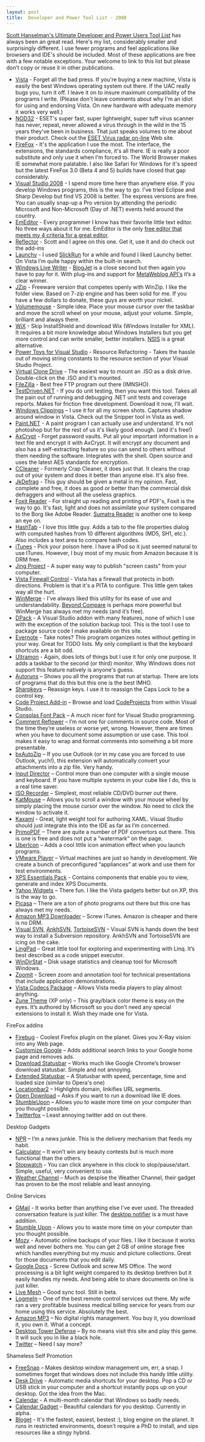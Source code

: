 ```yaml
---
layout: post
title:  Developer and Power Tool List - 2008
---
```

[Scott Hanselman's Ultimate Developer and Power Users Tool List](http://www.hanselman.com/blog/ScottHanselmans2007UltimateDeveloperAndPowerUsersToolListForWindows.aspx) has always been an great read. Here's my list, considerably smaller and surprisingly different. I use fewer programs and feel applications like browsers and IDE's should be included. Most of these applications are free with a few notable exceptions. Your welcome to link to this list but please don’t copy or reuse it in other publications.

  * [Vista](http://www.microsoft.com/windows/windows-vista/default.aspx) - Forget all the bad press. If you're buying a new machine, Vista is easily the best Windows operating system out there. If the UAC really bugs you, turn it off. I leave it on to insure maximum compatibility of the programs I write. (Please don't leave comments about why I'm an idiot for using and endorsing Vista. On new hardware with adequate memory it works very well.) 
  * [NOD32](http://www.eset.com/) - ESET's super fast, super lightweight, super tuff virus scanner has never, repeat, never allowed a virus through in the wild in the 15 years they've been in business. That just speaks volumes to me about their product. Check out the [ESET Virus radar on-line](http://www.virus-radar.com/) Web site. 
  * [FireFox](http://getfirefox.com) - It's the application I use the most. The interface, the extensions, the standards compliance, it's all there. IE is really a poor substitute and only use it when I'm forced to. The World Browser makes IE somewhat more palatable. I also like Safari for Windows for it's speed but the latest FireFox 3.0 (Beta 4 and 5) builds have closed that gap considerably. 
  * [Visual Studio 2008](http://www.microsoft.com/express/) - I spend more time here than anywhere else. If you develop Windows programs, this is the way to go. I've tried Eclipse and Sharp Develop but find VS 2008 is better. The express versions are free. You can usually snap-up a Pro version by attending the periodic Microsoft and Non-Microsoft (Day of .NET) events held around the country. 
  * [EmEditor](http://www.download.com/EmEditor-Free/3000-2352_4-10493299.html) - Every programmer I know has their favorite little text editor. No three ways about it for me. EmEditor is the only [free editor that meets my 4 criteria for a great editor](/blog/post/2008/03/30/the-best-free-text-editor). 
  * [Reflector](http://www.red-gate.com/products/reflector/) - Scott and I agree on this one. Get it, use it and do check out the add-ins 
  * [Launchy](http://www.launchy.net/) - I used [SlickRun](http://www.bayden.com/SlickRun/) for a while and found I liked Launchy better. On Vista I’m quite happy within the built-in search. 
  * [Windows Live Writer](http://windowslivewriter.spaces.live.com/) - [BlogJet](http://www.codingrobots.com/blogjet/) is a close second but then again you have to pay for it. With plug-ins and support for [MetaWeblog API's](http://www.xmlrpc.com/metaWeblogApi) it’s a clear winner. 
  * [JZip](http://www.jzip.com/) - Freeware version that competes openly with WinZip. I like the folder view. Based on 7-zip engine and has been solid for me. If you have a few dollars to donate, these guys are worth your nickel. 
  * [Volumemouse](http://www.nirsoft.net/utils/volumouse.html) - Simple idea. Place your mouse cursor over the taskbar and move the scroll wheel on your mouse, adjust your volume. Simple, brilliant and always there. 
  * [WiX](http://wix.sourceforge.net/) - Skip InstallShield and download Wix (Windows Installer for XML). It requires a bit more knowledge about Windows Installers but you get more control and can write smaller, better installers. [NSIS](http://nsis.sourceforge.net/Main_Page) is a great alternative. 
  * [Power Toys for Visual Studio](http://msdn.microsoft.com/en-us/vs2005/aa718340.aspx) - Resource Refactoring - Takes the hassle out of moving string constants to the resource section of your Visual Studio Project. 
  * [Virtual Clone Drive](http://www.slysoft.com/en/virtual-clonedrive.html) - The easiest way to mount an .ISO as a disk drive. Double-click on the .ISO and it's mounted. 
  * [FileZilla](http://filezilla-project.org/) - Best free FTP program out there (IMNSHO). 
  * [TestDriven.NET](http://www.testdriven.net/) - If you do unit testing, then you want this tool. Takes all the pain out of running and debugging .NET unit tests and coverage reports. Makes for friction free development. Download it now, I'll wait. 
  * [Windows Clippings](http://weblogs.asp.net/kennykerr/archive/2005/09/30/426280.aspx) – I use it for all my screen shots. Captures shadow around window in Vista. Check out the Snipper tool in Vista as well. 
  * [Paint.NET](http://www.getpaint.net/) - A paint program I can actually use and understand. It's not photoshop but for the rest of us it's likely good enough. (and it's free!) 
  * [AxCrypt](http://www.axantum.com/AxCrypt/) - Forget password vaults. Put all your important information in a text file and encrypt it with AxCrypt. It will encrypt any document and also has a self-extracting feature so you can send to others without them needing the software. Integrates with the shell. Open source and uses the latest AES standards for encryption. 
  * [CCleaner](http://www.ccleaner.com/) - Formerly Crap Cleaner, it does just that. It cleans the crap out of your system and does it better than anyone else. It's also free. 
  * [JkDefrag](http://www.kessels.com/Jkdefrag/) - This guy should be given a metal in my opinion. Fast, complete and free, it does as good or better than the commercial disk defraggers and without all the useless graphics. 
  * [Foxit Reader](http://www.foxitsoftware.com/pdf/rd_intro.php) - For straight up reading and printing of PDF's, Foxit is the way to go. It's fast, light and does not assimilate your system compared to the Borg like Adobe Reader. [Sumatra Reader](http://blog.kowalczyk.info/software/sumatrapdf/) is another one to keep an eye on. 
  * [HashTab](http://beeblebrox.org/hashtab/) - I love this little guy. Adds a tab to the file properties dialog with computed hashes from 10 different algorithms (MD5, SH1, etc.). Also includes a text area to compare hash codes. 
  * [iTunes](http://www.apple.com/itunes/overview/) - Pick your poison here. I have a IPod so it just seemed natural to use ITunes. However, I buy most of my music from Amazon because it is DRM free. 
  * [Jing Project](http://www.jingproject.com/) - A super easy way to publish "screen casts" from your computer. 
  * [Vista Firewall Control](http://www.sphinx-soft.com/Vista/index.html) - Vista has a firewall that protects in both directions. Problem is that it's a PITA to configure. This little gem takes way all the hurt. 
  * [WinMerge](http://winmerge.org/) - I've always liked this utility for its ease of use and understandability. [Beyond Compare](http://www.scootersoftware.com/) is perhaps more powerful but WinMerge has always met my needs (and it’s free). 
  * [DPack](http://www.usysware.com/dpack/) - A Visual Studio addon with many features, none of which I use with the exception of the solution backup tool. This is the tool I use to package source code I make available on this site. 
  * [Evernote](http://evernote.com/) - Take notes? This program organizes notes without getting in your way. Great for TODO lists. My only compliant is that the keyboard shortcuts are a bit odd. 
  * [Ultramon](ultramon) - Again, does lots of things but I use it for only one purpose. It adds a taskbar to the second (or third) monitor. Why Windows does not support this feature natively is anyone's guess. 
  * [Autoruns](http://technet.microsoft.com/en-us/sysinternals/bb963902.aspx) – Shows you all the programs that run at startup. There are lots of programs that do this but this one is the best IMHO. 
  * [Sharpkeys](http://www.randyrants.com/sharpkeys/) – Reassign keys. I use it to reassign the Caps Lock to be a control key. 
  * [Code Project Add-in](http://geekswithblogs.net/sdorman/archive/2007/08/15/The-Code-Project-Browser-Add-in-for-Visual-Studio.aspx) – Browse and load [CodeProjects](http://www.codeproject.com/) from within Visual Studio. 
  * [Consolas Font Pack](http://www.microsoft.com/downloads/details.aspx?familyid=22e69ae4-7e40-4807-8a86-b3d36fab68d3&displaylang=en) – A much nicer font for Visual Studio programming. 
  * [Comment Reflower](http://commentreflower.sourceforge.net/) – I’m not one for comments in source code. Most of the time they’re useless or worse yet, wrong. However, there are times when you have to document some assumption or use case. This tool makes it easy to wrap and format comments into something a bit more presentable. 
  * [bxAutoZip](http://www.baxbex.com/bxautozip.html) – If you use Outlook (or in my case you are forced to use Outlook, yuch!), this extension will automatically convert your attachments into a zip file. Very handy. 
  * [Input Director](http://www.inputdirector.com/) – Control more than one computer with a single mouse and keyboard. If you have multiple systems in your cube like I do, this is a real time saver. 
  * [ISO Recorder](http://isorecorder.alexfeinman.com/isorecorder.htm) – Simplest, most reliable CD/DVD burner out there. 
  * [KatMouse](http://ehiti.de/katmouse/) – Allows you to scroll a window with your mouse wheel by simply placing the mouse cursor over the window. No need to click the window to activate it. 
  * [Kaxaml](http://blog.skitsanos.com/2008/06/kaxml-free-tool-for-silverlight.html) - Great, light weight tool for authoring XAML. Visual Studio should just integrate this into the IDE as far as I’m concerned. 
  * [PrimoPDF](http://www.primopdf.com/) – There are quite a number of PDF convertors out there. This is one is free and does not put a “watermark” on the page. 
  * [UberIcon](http://ubericon.com/) – Adds a cool little icon animation effect when you launch programs. 
  * [VMware Player](http://www.vmware.com/products/player/) – Virtual machines are just so handy in development. We create a bunch of preconfigured “appliances” at work and use them for test environments. 
  * [XPS Essentials Pack](http://www.microsoft.com/downloads/details.aspx?FamilyId=B8DCFFDD-E3A5-44CC-8021-7649FD37FFEE&displaylang=en) - Contains components that enable you to view, generate and index XPS Documents. 
  * [Yahoo Widgets](http://widgets.yahoo.com/) – There fun. I like the Vista gadgets better but on XP, this is the way to go. 
  * [Picasa](http://picasa.google.com/#utm_campaign=en&utm_source=en-ha-na-us-bk&utm_medium=ha&utm_term=picasa%202) – There are a ton of photo programs out there but this one has always met my needs. 
  * [Amazon MP3 Downloader](http://www.amazon.com/b/?ie=UTF8&node=163856011&tag=googhydr-20&hvadid=2410452201&ref=pd_sl_71g7zjo3a7_e) – Screw iTunes. Amazon is cheaper and there is no DRM. 
  * [Visual SVN](http://www.visualsvn.com/), [AnkhSVN](http://ankhsvn.open.collab.net/), [TortoiseSVN](http://tortoisesvn.tigris.org/) – Visual SVN is hands down the best way to install a Subversion repository. AnkhSVN and TortoiseSVN are icing on the cake. 
  * [LingPad](http://www.linqpad.net/) – Great little tool for exploring and experimenting with Linq. It’s best described as a code snippet executor. 
  * [WinDirStat](http://windirstat.info/) – Disk usage statistics and cleanup tool for Microsoft Windows. 
  * [Zoomit](http://technet.microsoft.com/en-us/sysinternals/bb897434.aspx) - Screen zoom and annotation tool for technical presentations that include application demonstrations. 
  * [Vista Codecs Package](http://shark007.net/) – Allows Vista media players to play almost anything. 
  * [Zune Theme](http://www.downloadsquad.com/2006/11/03/windows-xp-zune-theme/) (XP only) – This gray/black color theme is easy on the eyes. It’s authored by Microsoft so you don’t need any special extensions to install it. Wish they made one for Vista. 

FireFox addins

  * [Firebug](http://getfirebug.com/) - Coolest Firefox plugin on the planet. Gives you X-Ray vision into any Web page. 
  * [Customize Google](http://www.customizegoogle.com/) – Adds additional search links to your Google home page and removes ads. 
  * [Download Statusbar](https://addons.mozilla.org/en-US/firefox/addon/26) – Works much like Google Chrome’s browser download statusbar. Simple and not annoying. 
  * [Extended Statusbar](https://addons.mozilla.org/en-US/firefox/addon/1433) – A Statusbar with speed, percentage, time and loaded size (similar to Opera's one) 
  * [Locationbar2](https://addons.mozilla.org/en-US/firefox/addon/4014) – Highlights domain, linkifies URL segments. 
  * [Open Download](https://addons.mozilla.org/en-US/firefox/addon/207) – Asks if you want to run a download like IE does. 
  * [StumbleUpon](http://www.stumbleupon.com/) – Allows you to waste more time on your computer than you thought possible. 
  * [Twitterfox](https://addons.mozilla.org/en-US/firefox/addon/5081) – Least annoying twitter add on out there. 

Desktop Gadgets

  * [NPR](http://www.softpedia.com/get/Windows-Widgets/Internet-Radio-Widgets/NPR-Player-Vista-Gadget.shtml) – I’m a news junkie. This is the delivery mechanism that feeds my habit. 
  * [Calculator](http://gallery.live.com/liveItemDetail.aspx?li=69430d4e-9452-4b8b-b00b-a43e4e91d41e&bt=1&pl=1) – It won’t win any beauty contests but is much more functional than the others. 
  * [Stopwatch](http://gallery.live.com/liveItemDetail.aspx?li=a7ca6bd4-15f1-44a5-b6ba-31b2daf75e47&bt=1) - You can click anywhere in this clock to stop/pause/start. Simple, useful, very convenient to use. 
  * [Weather Channel](http://gallery.live.com/liveItemDetail.aspx?li=8e134119-7320-4d3b-a5b0-60b025db3956&bt=1) – Much as despise the Weather Channel, their gadget has proven to be the most reliable and least annoying. 

Online Services

  * [GMail](http://mail.google.com/mail) - It works better than anything else I've ever used. The threaded conversation feature is just killer. The [desktop notifier](http://toolbar.google.com/gmail-helper/notifier_windows.html) is a must have addition. 
  * [Stumble Upon](http://www.stumbleupon.com/) - Allows you to waste more time on your computer than you thought possible. 
  * [Mozy](http://mozy.com/) - Automatic online backups of your files. I like it because it works well and never bothers me. You can get 2 GB of online storage free which handles everything but my music and picture collections. Great for those documents that you edit daily. 
  * [Google Docs](http://docs.google.com/?pli=1) - Screw Outlook and screw MS Office. The word processing is a bit light weight compared to its desktop brethren but it easily handles my needs. And being able to share documents on line is just killer. 
  * [Live Mesh](https://www.mesh.com/Welcome/default.aspx) – Good sync tool. Still in beta. 
  * [LogmeIn](https://secure.logmein.com/home.asp?lang=en) – One of the best remote control services out there. My wife ran a very profitable business medical billing service for years from our home using this service. Absolutely the best. 
  * [Amazon MP3](http://www.amazon.com/gp/browse.html?node=163856011) – No digital rights management. You buy it, you download it, you own it. What a concept. 
  * [Desktop Tower Defense](http://www.handdrawngames.com/DesktopTD/game.asp) – By no means visit this site and play this game. It will suck you in like a black hole. 
  * [Twitter](http://twitter.com) – Need I say more? 

Shameless Self Promotion

  * [FreeSnap](/freesnap) – Makes desktop window management um, err, a snap. I sometimes forget that windows does not include this handy little utility. 
  * [Desk Drive](/deskdrive) - Automatic media shortcuts for your desktop. Pop a CD or USB stick in your computer and a shortcut instantly pops up on your desktop. Got the idea from the Mac. 
  * [Calendar](/calendar) - A multi-month calendar that Windows so badly needs. 
  * [Calendar Gadget](/calendargadget) – Beautiful calendars for you desktop. Currently in alpha. 
  * [Bloget](/bloget) - It's the fastest, easiest, bestest :), blog engine on the planet. It runs in restricted environments, doesn't require a PhD to install, and sips resources like a stingy hybrid. 
